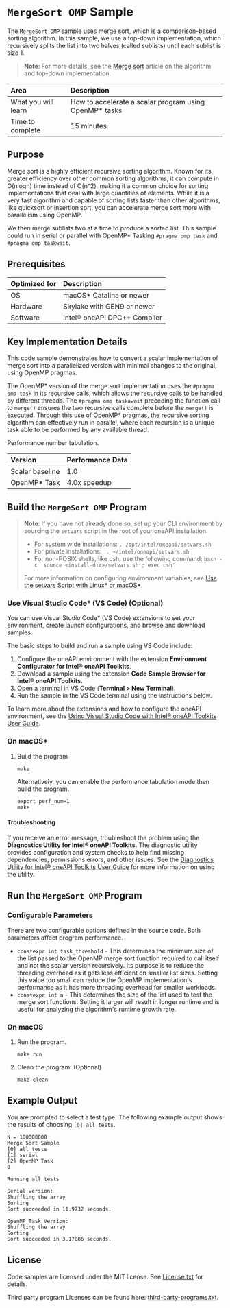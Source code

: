 # `MergeSort OMP` Sample

The `MergeSort OMP` sample uses merge sort, which is a comparison-based sorting algorithm. In this sample, we use a top-down implementation, which recursively splits the list into two halves (called sublists) until each sublist is size 1.

>**Note**: For more details, see the [Merge sort](http://en.wikipedia.org/wiki/Merge_sort) article on the algorithm and top-down implementation.

| Area                  | Description
|:---                   |:---
| What you will learn   | How to accelerate a scalar program using OpenMP* tasks
| Time to complete      | 15 minutes


## Purpose

Merge sort is a highly efficient recursive sorting algorithm. Known for its greater efficiency over other common sorting algorithms, it can compute in O(nlogn) time instead of O(n^2), making it a common choice for sorting implementations that deal with large quantities of elements. While it is a very fast algorithm and capable of sorting lists faster than other algorithms, like quicksort or insertion sort, you can accelerate merge sort more with parallelism using OpenMP.

We then merge sublists two at a time to produce a sorted list. This sample could run in serial or parallel with OpenMP* Tasking `#pragma omp task` and `#pragma omp taskwait`.

## Prerequisites

| Optimized for          | Description
|:---                    |:---
| OS                     | macOS* Catalina or newer
| Hardware               | Skylake with GEN9 or newer
| Software               | Intel® oneAPI DPC++ Compiler

## Key Implementation Details

This code sample demonstrates how to convert a scalar implementation of merge sort into a parallelized version with minimal changes to the original, using OpenMP pragmas.

The OpenMP* version of the merge sort implementation uses the `#pragma omp task` in its recursive calls, which allows the recursive calls to be handled by different threads. The `#pragma omp taskawait` preceding the function call to `merge()` ensures the two recursive calls complete before the `merge()` is executed. Through this use of OpenMP* pragmas, the recursive sorting algorithm can effectively run in parallel, where each recursion is a unique task able to be performed by any available thread.

Performance number tabulation.

| Version            | Performance Data
|:---                |:---
| Scalar baseline    | 1.0
| OpenMP* Task       | 4.0x speedup


## Build the `MergeSort OMP` Program

> **Note**: If you have not already done so, set up your CLI
> environment by sourcing  the `setvars` script in the root of your oneAPI installation.
>
> - For system wide installations: `. /opt/intel/oneapi/setvars.sh`
> - For private installations: ` . ~/intel/oneapi/setvars.sh`
> - For non-POSIX shells, like csh, use the following command: `bash -c 'source <install-dir>/setvars.sh ; exec csh'`
>
> For more information on configuring environment variables, see [Use the setvars Script with Linux* or macOS*](https://www.intel.com/content/www/us/en/develop/documentation/oneapi-programming-guide/top/oneapi-development-environment-setup/use-the-setvars-script-with-linux-or-macos.html).

### Use Visual Studio Code* (VS Code) (Optional)

You can use Visual Studio Code* (VS Code) extensions to set your environment,
create launch configurations, and browse and download samples.

The basic steps to build and run a sample using VS Code include:
 1. Configure the oneAPI environment with the extension **Environment Configurator for Intel® oneAPI Toolkits**.
 2. Download a sample using the extension **Code Sample Browser for Intel® oneAPI Toolkits**.
 3. Open a terminal in VS Code (**Terminal > New Terminal**).
 4. Run the sample in the VS Code terminal using the instructions below.

To learn more about the extensions and how to configure the oneAPI environment, see the 
[Using Visual Studio Code with Intel® oneAPI Toolkits User Guide](https://www.intel.com/content/www/us/en/develop/documentation/using-vs-code-with-intel-oneapi/top.html).

### On macOS*

1. Build the program
   ```
   make
   ```
   Alternatively, you can enable the performance tabulation mode then build the program.

   ```
   export perf_num=1
   make
   ```

#### Troubleshooting

If you receive an error message, troubleshoot the problem using the **Diagnostics Utility for Intel® oneAPI Toolkits**. The diagnostic utility provides configuration and system checks to help find missing dependencies, permissions errors, and other issues. See the [Diagnostics Utility for Intel® oneAPI Toolkits User Guide](https://www.intel.com/content/www/us/en/develop/documentation/diagnostic-utility-user-guide/top.html) for more information on using the utility.

## Run the `MergeSort OMP` Program

### Configurable Parameters

There are two configurable options defined in the source code. Both parameters affect program performance.

- `constexpr int task_threshold` - This determines the minimum size of the list passed to the OpenMP merge sort function required to call itself and not the scalar version recursively. Its purpose is to reduce the threading overhead as it gets less efficient on smaller list sizes. Setting this value too small can reduce the OpenMP implementation's performance as it has more threading overhead for smaller workloads.
- `constexpr int n` - This determines the size of the list used to test the merge sort functions. Setting it larger will result in longer runtime and is useful for analyzing the algorithm's runtime growth rate.

### On macOS

1. Run the program.
   ```
   make run
   ```

2. Clean the program. (Optional)
   ```
   make clean
   ```

## Example Output

You are prompted to select a test type. The following example output shows the results of choosing `[0] all tests`.

```
N = 100000000
Merge Sort Sample
[0] all tests
[1] serial
[2] OpenMP Task
0

Running all tests

Serial version:
Shuffling the array
Sorting
Sort succeeded in 11.9732 seconds.

OpenMP Task Version:
Shuffling the array
Sorting
Sort succeeded in 3.17086 seconds.
```

## License

Code samples are licensed under the MIT license. See
[License.txt](https://github.com/oneapi-src/oneAPI-samples/blob/master/License.txt) for details.

Third party program Licenses can be found here: [third-party-programs.txt](https://github.com/oneapi-src/oneAPI-samples/blob/master/third-party-programs.txt).
